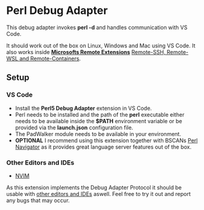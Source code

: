 # Perl Debug Adapter

This debug adapter invokes **perl -d**  and handles communication with VS Code.

It should work out of the box on Linux, Windows and Mac using VS Code. It also works inside [**Microsofts Remote Extensions**](https://code.visualstudio.com/docs/remote/remote-overview) [Remote-SSH, Remote-WSL and Remote-Containers](https://marketplace.visualstudio.com/items?itemName=ms-vscode-remote.vscode-remote-extensionpack).

## Setup

### VS Code

* Install the **Perl5 Debug Adapter** extension in VS Code.
* Perl needs to be installed and the path of the **perl** executable either needs to be available inside the **$PATH** environment variable or be provided via the **launch.json** configuration file.
* The PadWalker module needs to be available in your environment.
* **OPTIONAL** I recommend using this extension together with BSCANs [Perl Navigator](https://marketplace.visualstudio.com/items?itemName=bscan.perlnavigator) as it provides great language server features out of the box.

### Other Editors and IDEs


* [NVIM](https://github.com/mfussenegger/nvim-dap/wiki/Debug-Adapter-installation#vscode-perl-debug)

As this extension implements the Debug Adapter Protocol it should be usable with [other editors and IDEs](https://microsoft.github.io/debug-adapter-protocol/implementors/tools/) aswell.
Feel free to try it out and report any bugs that may occur.